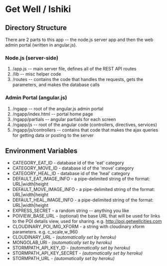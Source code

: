# Get Well / Ishiki


## Directory Structure
 
There are 2 parts to this app -- the node.js server app and then the web admin portal (written in angular.js).

### Node.js (server-side)
 1. /app.js  -- main server file, defines all of the REST API routes
 2. /lib  -- misc helper code
 3. /routes  -- contains the code that handles the requests, gets the parameters, and makes the database calls
 
### Admin Portal (angular.js)

 1. /ngapp  -- root of the angular.js admin portal
 2. /ngapp/index.html  -- portal home page
 3. /ngapp/partials  -- angular partials for each screen
 4. /ngapp/js -- root of the angular code (controllers, directives, services)
 5. /ngapp/js/controllers -- contains that code that makes the ajax queries for getting data or posting to the server


## Environment Variables

 * CATEGORY_EAT_ID - database id of the 'eat' category
 * CATEGORY_MOVE_ID - database id of the 'move' category
 * CATEGORY_HEAL_ID - database id of the 'heal' category
 * DEFAULT_EAT_IMAGE_INFO - a pipe-delimited string of the format:  URL|width|height
 * DEFAULT_MOVE_IMAGE_INFO - a pipe-delimited string of the format:  URL|width|height
 * DEFAULT_HEAL_IMAGE_INFO - a pipe-delimited string of the format:  URL|width|height
 * EXPRESS_SECRET - a random string -- anything you like
 * POIVIEW_BASE_URL - (optional) the base URL that will be used for links to the POI details view, used for sharing.  e.g. http://poi.getwellcities.com
 * CLOUDINARY_POI_IMG_XFORM - a string with cloudinary xform parameters.  e.g. c_scale,w_960
 * CLOUDINARY_URL - _(automatically set by heroku)_
 * MONGOLAB_URI - _(automatically set by heroku)_
 * STORMPATH_API_KEY_ID - _(automatically set by heroku)_
 * STORMPATH_API_KEY_SECRET - _(automatically set by heroku)_
 * STORMPATH_URL - _(automatically set by heroku)_

 
 
